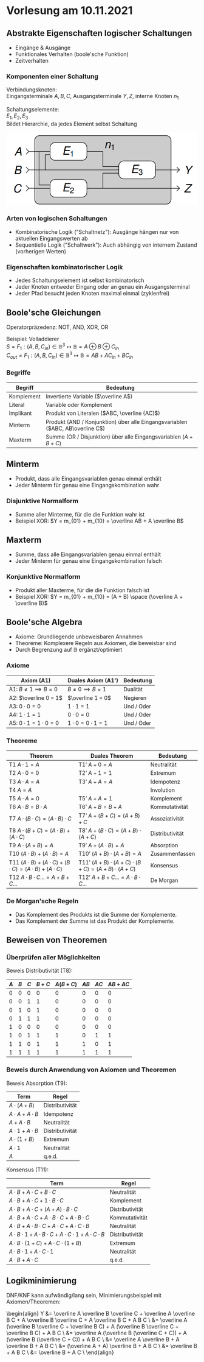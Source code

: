 # Vorlesung am 10.11.2021

## Abstrakte Eigenschaften logischer Schaltungen
- Eingänge & Ausgänge  
- Funktionales Verhalten (boole'sche Funktion)
- Zeitverhalten

### Komponenten einer Schaltung
Verbindungsknoten:  
Eingangsterminale $A, B, C$, Ausgangsterminale $Y, Z$, interne Knoten  $n_1$

Schaltungselemente:  
$E_1, E_2, E_3$  
Bildet Hierarchie, da jedes Element selbst Schaltung

![](./10.11.2021/logic-circuit.png)

### Arten von logischen Schaltungen
- Kombinatorische Logik ("Schaltnetz"): Ausgänge hängen nur von aktuellen Eingangswerten ab
- Sequentielle Logik ("Schaltwerk"): Auch abhängig von internem Zustand (vorherigen Werten)

### Eigenschaften kombinatorischer Logik
- Jedes Schaltungselement ist selbst kombinatorisch
- Jeder Knoten entweder Eingang oder an genau ein Ausgangsterminal
- Jeder Pfad besucht jeden Knoten maximal einmal (zyklenfrei)


## Boole'sche Gleichungen
Operatorpräzedenz: NOT, AND, XOR, OR

Beispiel: Volladdierer  
$S = F_1: (A, B, C_{in}) \in \mathbb{B}^3 \mapsto \mathbb{B} = A \oplus B \oplus C_{in}$  
$C_{out} = F_1: (A, B, C_{in}) \in \mathbb{B}^3 \mapsto \mathbb{B} = A B + A C_{in} + B C_{in}$  

### Begriffe
Begriff | Bedeutung
-|-
Komplement | Invertierte Variable ($\overline A$)
Literal | Variable oder Komplement
Implikant | Produkt von Literalen ($ABC, \overline {AC}$)
Minterm | Produkt (AND / Konjunktion) über alle Eingangsvariablen  ($ABC, AB\overline C$)
Maxterm | Summe (OR / Disjunktion) über alle Eingangsvariablen  ($A + B + C$)


## Minterm
- Produkt, dass alle Eingangsvariablen genau einmal enthält
- Jeder Minterm für genau eine Eingangskombination wahr

### Disjunktive Normalform
- Summe aller Minterme, für die die Funktion wahr ist
- Beispiel XOR: $Y = m_{01} + m_{10} = \overline AB + A \overline B$


## Maxterm
- Summe, dass alle Eingangsvariablen genau einmal enthält
- Jeder Minterm für genau eine Eingangskombination falsch

### Konjunktive Normalform
- Produkt aller Maxterme, für die die Funktion falsch ist
- Beispiel XOR: $Y = m_{01} + m_{10} = (A + B) \space (\overline A + \overline B)$


## Boole'sche Algebra
- Axiome: Grundliegende unbeweisbaren Annahmen
- Theoreme: Komplexere Regeln aus Axiomen, die beweisbar sind
- Durch Begrenzung auf $\mathbb{B}$ ergänzt/optimiert

### Axiome
Axiom (A1) | Duales Axiom (A1') | Bedeutung
-|-|-
A1: $B \not= 1 \implies B = 0$ | $B \not= 0 \implies B = 1$ | Dualität
A2: $\overline 0 = 1$ | $\overline 1 = 0$ | Negieren
A3: $0 \cdot 0 = 0$ | $1 \cdot 1 = 1$ | Und / Oder
A4: $1 \cdot 1 = 1$ | $0 \cdot 0 = 0$ | Und / Oder
A5: $0 \cdot 1 = 1 \cdot 0 = 0$ | $1 \cdot 0 = 0 \cdot 1 = 1$ | Und / Oder

### Theoreme
Theorem | Duales Theorem | Bedeutung
-|-|-
T1 $A ·1 = A$ | T1’ $A + 0 = A$ | Neutralität
T2 $A ·0 = 0$ | T2’ $A + 1 = 1$ | Extremum
T3 $A ·A = A$ | T3’ $A + A = A$ | Idempotenz
T4 $A = A$ | |Involution
T5 $A ·A = 0$ | T5’ $A + A = 1$ | Komplement
T6 $A ·B = B ·A$ | T6’ $A + B = B + A$ | Kommutativität
T7 $A ·(B ·C) = (A ·B) ·C$ | T7’ $A + (B + C) = (A + B) + C$ | Assoziativität
T8 $A ·(B + C) = (A ·B) + (A ·C)$ | T8’ $A + (B ·C) = (A + B) ·(A + C)$ | Distributivität
T9 $A ·(A + B) = A$ | T9’ $A + (A ·B) = A$ | Absorption
T10 $(A ·B) + (A ·B) = A$ | T10’ $(A + B) ·(A + B) = A$ | Zusammenfassen
T11 $(A ·B) + (A ·C) + (B ·C) = (A ·B) + (A ·C)$ | T11’ $(A + B) ·(A + C) ·(B + C) = (A + B) ·(A + C)$ |  Konsensus
T12 $A ·B ·C ... = A + B + C ...$ | T12’ $A + B + C ... = A ·B ·C ...$ | De Morgan

### De Morgan'sche Regeln
- Das Komplement des Produkts ist die Summe der Komplemente.
- Das Komplement der Summe ist das Produkt der Komplemente.


## Beweisen von Theoremen
### Überprüfen aller Möglichkeiten
Beweis Distributivität (T8):

$A$ | $B$ | $C$ | $B + C$ | $A (B + C)$ | $A B$ | $A C$ | $A B + A C$
----|-----|-----|---------|-------------|-------|-------|------------
0 | 0 | 0 | 0 | 0 | 0 | 0 | 0
0 | 0 | 1 | 1 | 0 | 0 | 0 | 0
0 | 1 | 0 | 1 | 0 | 0 | 0 | 0
0 | 1 | 1 | 1 | 0 | 0 | 0 | 0
1 | 0 | 0 | 0 | 0 | 0 | 0 | 0
1 | 0 | 1 | 1 | 1 | 0 | 1 | 1
1 | 1 | 0 | 1 | 1 | 1 | 0 | 1
1 | 1 | 1 | 1 | 1 | 1 | 1 | 1

### Beweis durch Anwendung von Axiomen und Theoremen
Beweis Absorption (T9):

Term | Regel
-|-
$A \cdot (A + B)$ | Distributivität
$A \cdot A + A \cdot B$ | Idempotenz
$A + A \cdot B$ | Neutralität
$A \cdot 1 + A \cdot B$ | Distributivität
$A \cdot (1 + B)$ | Extremum
$A \cdot 1$ | Neutralität
$A$ | q.e.d.

Konsensus (T11):

Term | Regel
-|-
$A ·B + A ·C + B ·C$ | Neutralität
$A ·B + A ·C + 1 ·B ·C$ | Komplement
$A ·B + A ·C + (A + A) ·B ·C$ | Distributivität
$A ·B + A ·C + A ·B ·C + A ·B ·C$ | Kommutativität
$A ·B + A ·B ·C + A ·C + A ·C ·B$ | Neutralität
$A ·B ·1 + A ·B ·C + A ·C ·1 + A ·C ·B$ | Distributivität
$A ·B ·(1 + C) + A ·C ·(1 + B)$ | Extremum
$A ·B · 1 + A ·C · 1$ | Neutralität
$A ·B + A ·C$ | q.e.d.


## Logikminimierung
DNF/KNF kann aufwändig/lang sein, Minimierungsbeispiel mit Axiomen/Theoremen:

\begin{align}
Y &= \overline A \overline B \overline C + \overline A \overline B C + A \overline B \overline C + A \overline B C + A B C \\
&= \overline A (\overline B \overline C + \overline B C) + A (\overline B \overline C + \overline B C) + A B C \\
&= \overline A (\overline B (\overline C + C)) + A (\overline B (\overline C + C)) + A B C \\
&= \overline A \overline B + A \overline B + A B C \\
&= (\overline A + A) \overline B + A B C \\
&= \overline B + A B C \\
&= \overline B + A C \\
\end{align}
